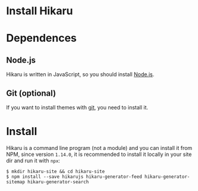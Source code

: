 Install Hikaru
==============

# Dependences

## Node.js

Hikaru is written in JavaScript, so you should install [Node.js](https://nodejs.org/).

## Git (optional)

If you want to install themes with [git](https://git-scm.com/), you need to install it.

# Install

Hikaru is a command line program (not a module) and you can install it from NPM, since version `1.14.0`, it is recommended to install it locally in your site dir and run it with `npx`:

```
$ mkdir hikaru-site && cd hikaru-site
$ npm install --save hikarujs hikaru-generator-feed hikaru-generator-sitemap hikaru-generator-search
```
